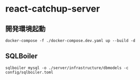 # react-catchup-server

## 開発環境起動
```
docker-compose -f ./docker-compose.dev.yaml up --build -d
```

## SQLBoiler
```
sqlboiler mysql -o ./server/infrastructure/dbmodels -c config/sqlboiler.toml
```